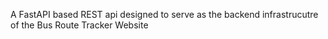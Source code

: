 A FastAPI based REST api designed to serve as the backend infrastrucutre of the Bus Route Tracker Website
